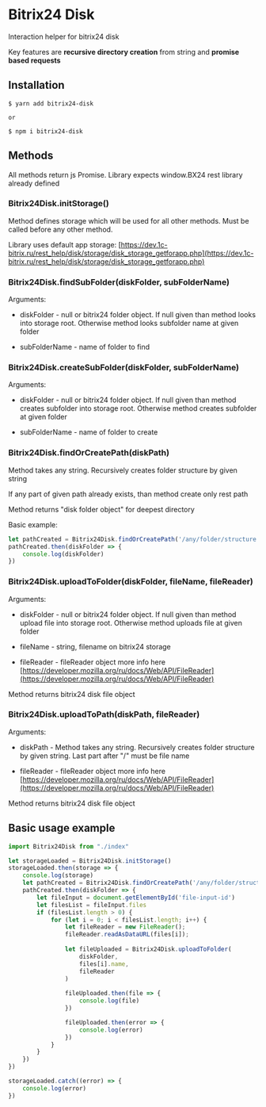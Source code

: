 # Bitrix24 Disk
Interaction helper for bitrix24 disk

Key features are **recursive directory creation** from string and **promise based requests** 

## Installation
```shell script
$ yarn add bitrix24-disk

or 

$ npm i bitrix24-disk
```

## Methods
All methods return js Promise. Library expects window.BX24 rest library already defined

### Bitrix24Disk.initStorage()

Method defines storage which will be used for all other methods. Must be called before any other method. 

Library uses default app storage:
[https://dev.1c-bitrix.ru/rest_help/disk/storage/disk_storage_getforapp.php](https://dev.1c-bitrix.ru/rest_help/disk/storage/disk_storage_getforapp.php)


### Bitrix24Disk.findSubFolder(diskFolder, subFolderName)

Arguments:

* diskFolder - null or bitrix24 folder object. If null given than method looks into storage root. Otherwise method 
looks subfolder name at given folder

* subFolderName - name of folder to find


### Bitrix24Disk.createSubFolder(diskFolder, subFolderName)

Arguments:

* diskFolder - null or bitrix24 folder object. If null given than method creates
 subfolder into storage root. Otherwise method 
creates subfolder at given folder

* subFolderName - name of folder to create


### Bitrix24Disk.findOrCreatePath(diskPath)
Method takes any string. Recursively creates folder structure by given string

If any part of given path already exists, than method create only rest path

Method returns "disk folder object" for deepest directory

Basic example:
```javascript
let pathCreated = Bitrix24Disk.findOrCreatePath('/any/folder/structure')
pathCreated.then(diskFolder => {
    console.log(diskFolder)
})
```

### Bitrix24Disk.uploadToFolder(diskFolder, fileName, fileReader)

Arguments:

* diskFolder - null or bitrix24 folder object. If null given than method upload
file into storage root. Otherwise method uploads file at given folder

* fileName - string, filename on bitrix24 storage

* fileReader - fileReader object
more info here [https://developer.mozilla.org/ru/docs/Web/API/FileReader](https://developer.mozilla.org/ru/docs/Web/API/FileReader)

Method returns bitrix24 disk file object

### Bitrix24Disk.uploadToPath(diskPath, fileReader)

Arguments:

* diskPath - Method takes any string. Recursively creates folder structure by given string.
Last part after "/" must be file name

* fileReader - fileReader object
more info here [https://developer.mozilla.org/ru/docs/Web/API/FileReader](https://developer.mozilla.org/ru/docs/Web/API/FileReader)

Method returns bitrix24 disk file object

## Basic usage example
 
```javascript
import Bitrix24Disk from "./index"

let storageLoaded = Bitrix24Disk.initStorage()
storageLoaded.then(storage => {
    console.log(storage)
    let pathCreated = Bitrix24Disk.findOrCreatePath('/any/folder/structure')
    pathCreated.then(diskFolder => {
        let fileInput = document.getElementById('file-input-id')
        let filesList = fileInput.files
        if (filesList.length > 0) {
            for (let i = 0; i < filesList.length; i++) {
                let fileReader = new FileReader();
                fileReader.readAsDataURL(files[i]);
                
                let fileUploaded = Bitrix24Disk.uploadToFolder(
                    diskFolder, 
                    files[i].name, 
                    fileReader
                )
                
                fileUploaded.then(file => {
                    console.log(file)
                })

                fileUploaded.then(error => {
                    console.log(error)
                })
            }
        }
    })
})

storageLoaded.catch((error) => {
    console.log(error)
})
```